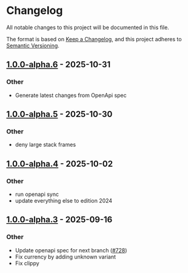 # Changelog
All notable changes to this project will be documented in this file.

The format is based on [Keep a Changelog](https://keepachangelog.com/en/1.0.0/),
and this project adheres to [Semantic Versioning](https://semver.org/spec/v2.0.0.html).


## [1.0.0-alpha.6](https://github.com/arlyon/async-stripe/compare/async-stripe-core-v1.0.0-alpha.5...async-stripe-core-v1.0.0-alpha.6) - 2025-10-31

### Other

- Generate latest changes from OpenApi spec

## [1.0.0-alpha.5](https://github.com/arlyon/async-stripe/compare/async-stripe-core-v1.0.0-alpha.4...async-stripe-core-v1.0.0-alpha.5) - 2025-10-30

### Other

- deny large stack frames

## [1.0.0-alpha.4](https://github.com/arlyon/async-stripe/compare/async-stripe-core-v1.0.0-alpha.3...async-stripe-core-v1.0.0-alpha.4) - 2025-10-02

### Other

- run openapi sync
- update everything else to edition 2024

## [1.0.0-alpha.3](https://github.com/arlyon/async-stripe/compare/async-stripe-core-v1.0.0-alpha.2...async-stripe-core-v1.0.0-alpha.3) - 2025-09-16

### Other

- Update openapi spec for next branch ([#728](https://github.com/arlyon/async-stripe/pull/728))
- Fix currency by adding unknown variant
- Fix clippy
